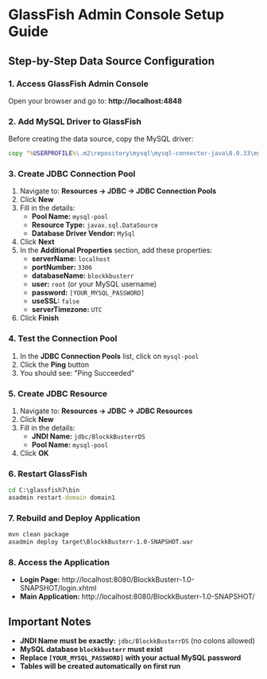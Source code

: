 # GlassFish Admin Console Setup Guide

## Step-by-Step Data Source Configuration

### 1. Access GlassFish Admin Console
Open your browser and go to: **http://localhost:4848**

### 2. Add MySQL Driver to GlassFish
Before creating the data source, copy the MySQL driver:
```cmd
copy "%USERPROFILE%\.m2\repository\mysql\mysql-connector-java\8.0.33\mysql-connector-java-8.0.33.jar" "C:\glassfish7\glassfish\lib\"
```

### 3. Create JDBC Connection Pool
1. Navigate to: **Resources → JDBC → JDBC Connection Pools**
2. Click **New**
3. Fill in the details:
   - **Pool Name:** `mysql-pool`
   - **Resource Type:** `javax.sql.DataSource`
   - **Database Driver Vendor:** `MySql`
4. Click **Next**
5. In the **Additional Properties** section, add these properties:
   - **serverName:** `localhost`
   - **portNumber:** `3306`
   - **databaseName:** `blockkbusterr`
   - **user:** `root` (or your MySQL username)
   - **password:** `[YOUR_MYSQL_PASSWORD]`
   - **useSSL:** `false`
   - **serverTimezone:** `UTC`
6. Click **Finish**

### 4. Test the Connection Pool
1. In the **JDBC Connection Pools** list, click on `mysql-pool`
2. Click the **Ping** button
3. You should see: "Ping Succeeded"

### 5. Create JDBC Resource
1. Navigate to: **Resources → JDBC → JDBC Resources**
2. Click **New**
3. Fill in the details:
   - **JNDI Name:** `jdbc/BlockkBusterrDS`
   - **Pool Name:** `mysql-pool`
4. Click **OK**

### 6. Restart GlassFish
```cmd
cd C:\glassfish7\bin
asadmin restart-domain domain1
```

### 7. Rebuild and Deploy Application
```cmd
mvn clean package
asadmin deploy target\BlockkBusterr-1.0-SNAPSHOT.war
```

### 8. Access the Application
- **Login Page:** http://localhost:8080/BlockkBusterr-1.0-SNAPSHOT/login.xhtml
- **Main Application:** http://localhost:8080/BlockkBusterr-1.0-SNAPSHOT/

## Important Notes
- **JNDI Name must be exactly:** `jdbc/BlockkBusterrDS` (no colons allowed)
- **MySQL database `blockkbusterr` must exist**
- **Replace `[YOUR_MYSQL_PASSWORD]` with your actual MySQL password**
- **Tables will be created automatically on first run**